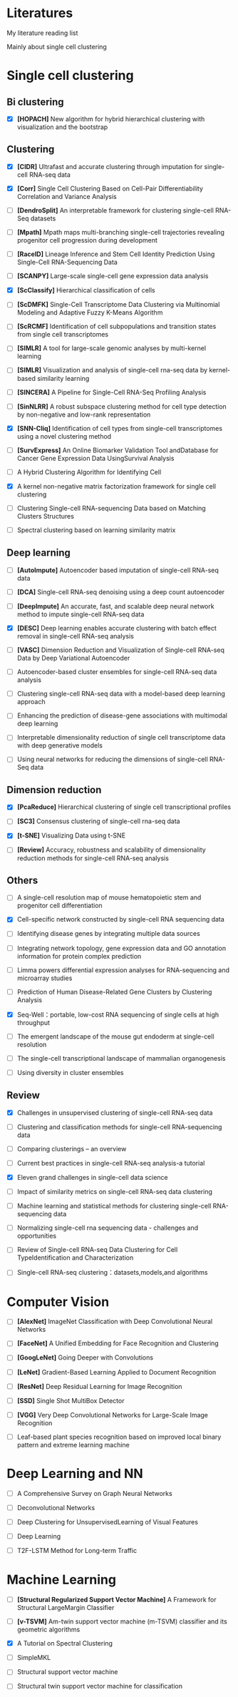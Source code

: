 # Literatures

My literature reading list

Mainly about single cell clustering

# Single cell clustering

## Bi clustering

- [x] **[HOPACH]** New algorithm for hybrid hierarchical clustering with visualization and the bootstrap

## Clustering

- [x] **[CIDR]** Ultrafast and accurate clustering through imputation for single-cell RNA-seq data

- [x] **[Corr]** Single Cell Clustering Based on Cell-Pair Differentiability Correlation and Variance Analysis

- [ ] **[DendroSplit]** An interpretable framework for clustering single-cell RNA-Seq datasets

- [ ] **[Mpath]** Mpath maps multi-branching single-cell trajectories revealing progenitor cell progression during development

- [ ] **[RaceID]** Lineage Inference and Stem Cell Identity Prediction Using Single-Cell RNA-Sequencing Data

- [ ] **[SCANPY]** Large-scale single-cell gene expression data analysis

- [x] **[ScClassify]** Hierarchical classification of cells

- [ ] **[ScDMFK]** Single-Cell Transcriptome Data Clustering via Multinomial Modeling and Adaptive Fuzzy K-Means Algorithm

- [ ] **[ScRCMF]** Identification of cell subpopulations and transition states from single cell transcriptomes

- [ ] **[SIMLR]** A tool for large-scale genomic analyses by multi-kernel learning

- [ ] **[SIMLR]** Visualization and analysis of single-cell rna-seq data by kernel-based similarity learning

- [ ] **[SINCERA]** A Pipeline for Single-Cell RNA-Seq Profiling Analysis

- [ ] **[SinNLRR]** A robust subspace clustering method for cell type detection by non-negative and low-rank representation

- [x] **[SNN-Cliq]** Identification of cell types from single-cell transcriptomes using a novel clustering method

- [ ] **[SurvExpress]** An Online Biomarker Validation Tool andDatabase for Cancer Gene Expression Data UsingSurvival Analysis

- [ ] A Hybrid Clustering Algorithm for Identifying Cell

- [x] A kernel non-negative matrix factorization framework for single cell clustering

- [ ] Clustering Single-cell RNA-sequencing Data based on Matching Clusters Structures

- [ ] Spectral clustering based on learning similarity matrix

## Deep learning

- [ ] **[AutoImpute]** Autoencoder based imputation of single-cell RNA-seq data

- [ ] **[DCA]** Single-cell RNA-seq denoising using a deep count autoencoder

- [ ] **[DeepImpute]** An accurate, fast, and scalable deep neural network method to impute single-cell RNA-seq data

- [x] **[DESC]** Deep learning enables accurate clustering with batch effect removal in single-cell RNA-seq analysis

- [ ] **[VASC]** Dimension Reduction and Visualization of Single-cell RNA-seq Data by Deep Variational Autoencoder

- [ ] Autoencoder-based cluster ensembles for single-cell RNA-seq data analysis

- [ ] Clustering single-cell RNA-seq data with a model-based deep learning approach

- [ ] Enhancing the prediction of disease-gene associations with multimodal deep learning

- [ ] Interpretable dimensionality reduction of single cell transcriptome data with deep generative models

- [ ] Using neural networks for reducing the dimensions of single-cell RNA-Seq data

## Dimension reduction

- [x] **[PcaReduce]** Hierarchical clustering of single cell transcriptional profiles

- [ ] **[SC3]** Consensus clustering of single-cell rna-seq data

- [x] **[t-SNE]** Visualizing Data using t-SNE

- [ ] **[Review]** Accuracy, robustness and scalability of dimensionality reduction methods for single-cell RNA-seq analysis

## Others

- [ ] A single-cell resolution map of mouse hematopoietic stem and progenitor cell differentiation

- [x] Cell-specific network constructed by single-cell RNA sequencing data

- [ ] Identifying disease genes by integrating multiple data sources

- [ ] Integrating network topology, gene expression data and GO annotation information for protein complex prediction

- [ ] Limma powers differential expression analyses for RNA-sequencing and microarray studies

- [ ] Prediction of Human Disease-Related Gene Clusters by Clustering Analysis

- [x] Seq-Well：portable, low-cost RNA sequencing of single cells at high throughput

- [ ] The emergent landscape of the mouse gut endoderm at single-cell resolution

- [ ] The single-cell transcriptional landscape of mammalian organogenesis

- [ ] Using diversity in cluster ensembles

## Review

- [x] Challenges in unsupervised clustering of single-cell RNA-seq data

- [ ] Clustering and classification methods for single-cell RNA-sequencing data

- [ ] Comparing clusterings – an overview

- [ ] Current best practices in single-cell RNA-seq analysis-a tutorial

- [x] Eleven grand challenges in single-cell data science

- [ ] Impact of similarity metrics on single-cell RNA-seq data clustering

- [ ] Machine learning and statistical methods for clustering single-cell RNA-sequencing data

- [ ] Normalizing single-cell rna sequencing data - challenges and opportunities

- [ ] Review of Single-cell RNA-seq Data Clustering for Cell TypeIdentification and Characterization

- [ ] Single-cell RNA-seq clustering：datasets,models,and algorithms

# Computer Vision

- [ ] **[AlexNet]** ImageNet Classification with Deep Convolutional Neural Networks

- [ ] **[FaceNet]** A Unified Embedding for Face Recognition and Clustering

- [ ] **[GoogLeNet]** Going Deeper with Convolutions

- [ ] **[LeNet]** Gradient-Based Learning Applied to Document Recognition

- [ ] **[ResNet]** Deep Residual Learning for Image Recognition

- [ ] **[SSD]** Single Shot MultiBox Detector

- [ ] **[VGG]** Very Deep Convolutional Networks for Large-Scale Image Recognition

- [ ] Leaf-based plant species recognition based on improved local binary pattern and extreme learning machine

# Deep Learning and NN

- [ ] A Comprehensive Survey on Graph Neural Networks

- [ ] Deconvolutional Networks

- [ ] Deep Clustering for UnsupervisedLearning of Visual Features

- [ ] Deep Learning

- [ ] T2F-LSTM Method for Long-term Traffic

# Machine Learning

- [ ] **[Structural Regularized Support Vector Machine]** A Framework for Structural LargeMargin Classifier

- [ ] **[v-TSVM]** Am-twin support vector machine (m-TSVM) classifier and its geometric algorithms

- [x] A Tutorial on Spectral Clustering

- [ ] SimpleMKL

- [ ] Structural support vector machine

- [ ] Structural twin support vector machine for classification
